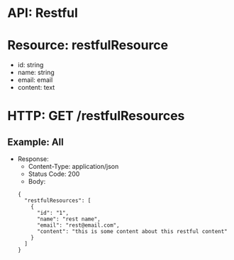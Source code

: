 # API: Restful

# Resource: restfulResource
+ id: string
+ name: string
+ email: email
+ content: text

# HTTP: GET /restfulResources
## Example: All
  + Response:
    + Content-Type: application/json
    + Status Code: 200
    + Body:
    ```
    {
      "restfulResources": [
        {
          "id": "1",
          "name": "rest name",
          "email": "rest@email.com",
          "content": "this is some content about this restful content"
        }
      ]
    }
    ```
